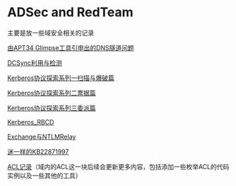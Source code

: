 # ADSec and RedTeam
主要是放一些域安全相关的记录

[由APT34 Glimpse工具引申出的DNS隧道问题](https://github.com/qsmmai/ADSec-and-RedTeam/blob/master/%E7%94%B1APT34%E5%B7%A5%E5%85%B7Glimpse%E5%BC%95%E7%94%B3%E5%87%BA%E7%9A%84DNS%E9%9A%A7%E9%81%93%E9%97%AE%E9%A2%98.md)

[DCSync利用与检测](https://github.com/qsmmai/ADSec-and-RedTeam/blob/master/DCSync%E4%BD%BF%E7%94%A8%E5%92%8C%E5%88%A9%E7%94%A8%E6%A3%80%E6%B5%8B.md)

[Kerberos协议探索系列一扫描与爆破篇](https://github.com/qsmmai/ADSec-and-RedTeam/blob/master/Kerberos%E5%8D%8F%E8%AE%AE%E6%8E%A2%E7%B4%A2%E7%B3%BB%E5%88%97%E4%B8%80%E6%89%AB%E6%8F%8F%E4%B8%8E%E7%88%86%E7%A0%B4%E7%AF%87.md)

[Kerberos协议探索系列二票据篇](https://github.com/qsmmai/ADSec-and-RedTeam/blob/master/Kerberos%E5%8D%8F%E8%AE%AE%E6%8E%A2%E7%B4%A2%E7%B3%BB%E5%88%97%E4%BA%8C%E7%A5%A8%E6%8D%AE%E7%AF%87.md)

[Kerberos协议探索系列三委派篇](https://github.com/qsmmai/ADSec-and-RedTeam/blob/master/Kerberos%E5%8D%8F%E8%AE%AE%E6%8E%A2%E7%B4%A2%E7%B3%BB%E5%88%97%E4%B8%89%E5%A7%94%E6%B4%BE%E7%AF%87.md)

[Kerberos_RBCD](https://github.com/qsmmai/ADSec-and-RedTeam/blob/master/Kerberos_RBCD.md)

[Exchange与NTLMRelay](https://github.com/qsmmai/ADSec-and-RedTeam/blob/master/Exchange%2BNTLMRelay.md)

[迷一样的KB22871997](https://github.com/qsmmai/ADSec-and-RedTeam/blob/master/%E8%BF%B7%E4%B8%80%E6%A0%B7%E7%9A%84KB2871997.md)

[ACL记录](https://github.com/qsmmai/ADSec-and-RedTeam/blob/master/ACL%E5%AD%A6%E4%B9%A0%E8%AE%B0%E5%BD%95.md)（域内的ACL这一块后续会更新更多内容，包括添加一些枚举ACL的代码实例以及一些其他的工具）

